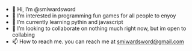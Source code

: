 - 👋 Hi, I’m @smiwardsword
- 👀 I’m interested in programming fun games for all people to enyoy
- 🌱 I’m currently learning pythin and javascript
- 💞️ I’m looking to collaborate on nothing much right now, but im open to collabing
- 📫 How to reach me. you can reach me at smiwardsword@gmail.com

<!---

smiwardsword/smiwardsword is a ✨ special ✨ repository because its `README.md` (this file) appears on your GitHub profile.
You can click the Preview link to take a look at your changes.
--->
